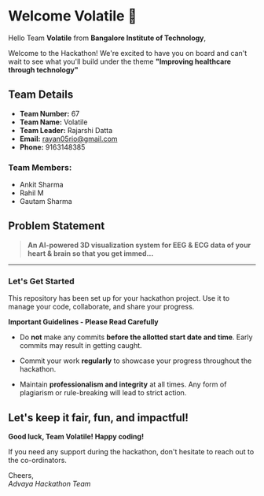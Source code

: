 # Welcome Volatile 👋

Hello Team **Volatile** from **Bangalore Institute of Technology**,

Welcome to the Hackathon! We're excited to have you on board and can't wait to see what you'll build under the theme **"Improving healthcare through technology"** 

## Team Details

- **Team Number:** 67  
- **Team Name:** Volatile
- **Team Leader:** Rajarshi Datta  
- **Email:** rayan05rio@gmail.com  
- **Phone:** 9163148385  

### Team Members:
- Ankit Sharma 
- Rahil M 
- Gautam Sharma 

## Problem Statement

> **An AI-powered 3D visualization system for EEG & ECG data of your heart & brain so that you get immed...**

---

### Let's Get Started 

This repository has been set up for your hackathon project. Use it to manage your code, collaborate, and share your progress.

**Important Guidelines - Please Read Carefully**

- Do **not** make any commits **before the allotted start date and time**. Early commits may result in getting caught.
- Commit your work **regularly** to showcase your progress throughout the hackathon.

- Maintain **professionalism and integrity** at all times. Any form of plagiarism or rule-breaking will lead to strict action.

Let's keep it fair, fun, and impactful! 
---

**Good luck, Team Volatile! Happy coding!**

If you need any support during the hackathon, don't hesitate to reach out to the co-ordinators.

Cheers,  
_Advaya Hackathon Team_